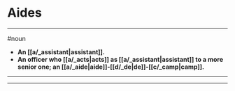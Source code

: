# Aides
---
#noun
- **An [[a/_assistant|assistant]].**
- **An officer who [[a/_acts|acts]] as [[a/_assistant|assistant]] to a more senior one; an [[a/_aide|aide]]-[[d/_de|de]]-[[c/_camp|camp]].**
---
---
